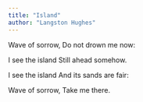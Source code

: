 ```yaml
---
title: "Island"
author: "Langston Hughes"
---
```


Wave of sorrow,
Do not drown me now:

I see the island
Still ahead somehow.

I see the island
And its sands are fair:

Wave of sorrow,
Take me there.

